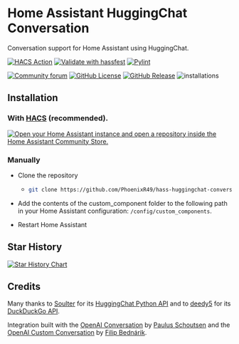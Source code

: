 # Home Assistant HuggingChat Conversation

Conversation support for Home Assistant using HuggingChat.

[![HACS Action](https://github.com/PhoenixR49/hass-huggingchat-conversation/actions/workflows/hacs.yml/badge.svg)](https://github.com/PhoenixR49/hass-huggingchat-conversation/actions/workflows/hacs.yml)
[![Validate with hassfest](https://github.com/PhoenixR49/hass-huggingchat-conversation/actions/workflows/hassfest.yml/badge.svg)](https://github.com/PhoenixR49/hass-huggingchat-conversation/actions/workflows/hassfest.yml)
[![Pylint](https://github.com/PhoenixR49/hass-huggingchat-conversation/actions/workflows/pylint.yml/badge.svg)](https://github.com/PhoenixR49/hass-huggingchat-conversation/actions/workflows/pylint.yml)

[![Community forum](https://img.shields.io/badge/community-forum-green?link=https%3A%2F%2Fcommunity.home-assistant.io%2Ft%2Fhuggingchat-integration%2F668518&style=for-the-badge)](https://community.home-assistant.io/t/huggingchat-integration/668518)
[![GitHub License](https://img.shields.io/github/license/PhoenixR49/hass-huggingchat-conversation?style=for-the-badge)](https://github.com/PhoenixR49/hass-huggingchat-conversation?tab=GPL-3.0-1-ov-file#readme)
[![GitHub Release](https://img.shields.io/github/v/release/PhoenixR49/hass-huggingchat-conversation?style=for-the-badge)](https://github.com/PhoenixR49/hass-huggingchat-conversation/releases)
![installations](https://img.shields.io/badge/dynamic/json?url=https%3A%2F%2Fanalytics.home-assistant.io%2Fcustom_integrations.json&query=huggingchat_conversation.total&style=for-the-badge&logo=home-assistant&label=Installations)

## Installation

### With [HACS](https://hacs.xyz) (recommended).

[![Open your Home Assistant instance and open a repository inside the Home Assistant Community Store.](https://my.home-assistant.io/badges/hacs_repository.svg)](https://my.home-assistant.io/redirect/hacs_repository/?owner=PhoenixR49&repository=hass-huggingchat-conversation&category=Integration)

### Manually

- Clone the repository

  - ```bash
    git clone https://github.com/PhoenixR49/hass-huggingchat-conversation
    ```

- Add the contents of the custom_component folder to the following path in your Home Assistant configuration: `/config/custom_components`.
- Restart Home Assistant

## Star History

<a href="https://star-history.com/#PhoenixR49/hass-huggingchat-conversation&Date">
  <picture>
    <source media="(prefers-color-scheme: dark)" srcset="https://api.star-history.com/svg?repos=PhoenixR49/hass-huggingchat-conversation&type=Date&theme=dark" />
    <source media="(prefers-color-scheme: light)" srcset="https://api.star-history.com/svg?repos=PhoenixR49/hass-huggingchat-conversation&type=Date" />
    <img alt="Star History Chart" src="https://api.star-history.com/svg?repos=PhoenixR49/hass-huggingchat-conversation&type=Date" />
  </picture>
</a>

## Credits

Many thanks to [Soulter](https://github.com/Soulter) for its [HuggingChat Python API](https://github.com/Soulter/hugging-chat-api) and to [deedy5](https://github.com/deedy5) for its [DuckDuckGo API](https://github.com/deedy5/duckduckgo_search).

Integration built with the [OpenAI Conversation](https://github.com/home-assistant/core/blob/dev/homeassistant/components/openai_conversation) by [Paulus Schoutsen](https://github.com/balloob) and the [OpenAI Custom Conversation](https://github.com/drndos/hass-openai-custom-conversation) by [Filip Bednárik](https://github.com/drndos/).

